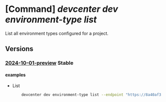 # [Command] _devcenter dev environment-type list_

List all environment types configured for a project.

## Versions

### [2024-10-01-preview](/Resources/data-plane/microsoft.devcenter/L3Byb2plY3RzL3t9L2Vudmlyb25tZW50dHlwZXM=/2024-10-01-preview.xml) **Stable**

<!-- data-plane:microsoft.devcenter /projects/{}/environmenttypes 2024-10-01-preview -->

#### examples

- List
    ```bash
        devcenter dev environment-type list --endpoint "https://8a40af38-3b4c-4672-a6a4-5e964b1870ed-contosodevcenter.centralus.devcenter.azure.com/" --project-name "DevProject"
    ```
